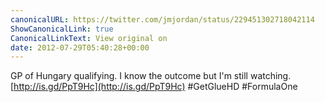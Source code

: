 ```yaml
---
canonicalURL: https://twitter.com/jmjordan/status/229451302718042114
ShowCanonicalLink: true
CanonicalLinkText: View original on
date: 2012-07-29T05:40:28+00:00
---
```

GP of Hungary qualifying. I know the outcome but I'm still watching. [http://is.gd/PpT9Hc](http://is.gd/PpT9Hc) #GetGlueHD #FormulaOne